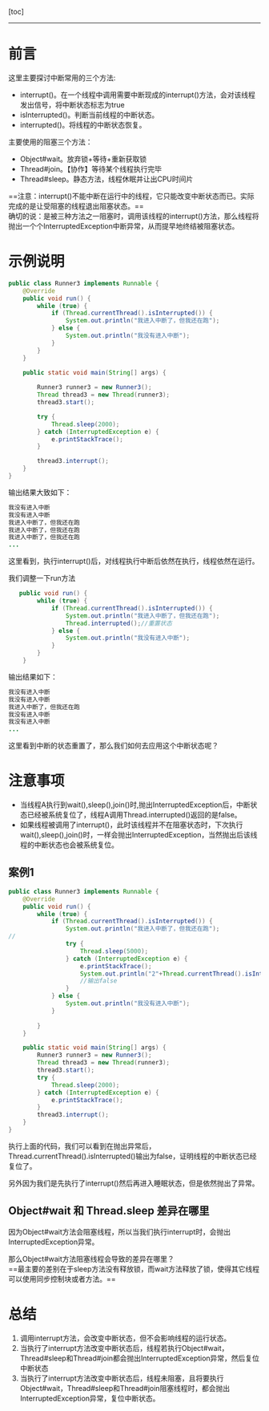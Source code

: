 [toc]

---



# 前言

这里主要探讨中断常用的三个方法:
- interrupt()。在一个线程中调用需要中断现成的interrupt()方法，会对该线程发出信号，将中断状态标志为true
- isInterrupted()。判断当前线程的中断状态。
- interrupted()。将线程的中断状态恢复。

主要使用的阻塞三个方法：
- Object#wait。放弃锁+等待+重新获取锁
- Thread#join。【协作】等待某个线程执行完毕
- Thread#sleep。静态方法，线程休眠并让出CPU时间片

==注意：interrupt()不能中断在运行中的线程，它只能改变中断状态而已。实际完成的是让受阻塞的线程退出阻塞状态。==  
确切的说：是被三种方法之一阻塞时，调用该线程的interrupt()方法，那么线程将抛出一个个InterruptedException中断异常，从而提早地终结被阻塞状态。



# 示例说明

```java
public class Runner3 implements Runnable {
    @Override
    public void run() {
        while (true) {
            if (Thread.currentThread().isInterrupted()) {
                System.out.println("我进入中断了，但我还在跑");
            } else {
                System.out.println("我没有进入中断");
            }
        }
    }
    
    public static void main(String[] args) {

        Runner3 runner3 = new Runner3();
        Thread thread3 = new Thread(runner3);
        thread3.start();

        try {
            Thread.sleep(2000);
        } catch (InterruptedException e) {
            e.printStackTrace();
        }

        thread3.interrupt();
    }
}

```
输出结果大致如下：
```java
我没有进入中断
我没有进入中断
我进入中断了，但我还在跑
我进入中断了，但我还在跑
我进入中断了，但我还在跑
...
```

这里看到，执行interrupt()后，对线程执行中断后依然在执行，线程依然在运行。

我们调整一下run方法
```java
   public void run() {
        while (true) {
            if (Thread.currentThread().isInterrupted()) {
                System.out.println("我进入中断了，但我还在跑");
                Thread.interrupted();//重置状态
            } else {
                System.out.println("我没有进入中断");
            }
        }
    }
```

输出结果如下：

```java
我没有进入中断
我没有进入中断
我进入中断了，但我还在跑
我没有进入中断
我没有进入中断
...
```


这里看到中断的状态重置了，那么我们如何去应用这个中断状态呢？

# 注意事项

- 当线程A执行到wait(),sleep(),join()时,抛出InterruptedException后，中断状态已经被系统复位了，线程A调用Thread.interrupted()返回的是false。
- 如果线程被调用了interrupt()，此时该线程并不在阻塞状态时，下次执行wait(),sleep(),join()时，一样会抛出InterruptedException，当然抛出后该线程的中断状态也会被系统复位。



## 案例1
```java
public class Runner3 implements Runnable {
    @Override
    public void run() {
        while (true) {
            if (Thread.currentThread().isInterrupted()) {
                System.out.println("我进入中断了，但我还在跑");
//               
                try {
                    Thread.sleep(5000);
                } catch (InterruptedException e) {
                    e.printStackTrace();
                    System.out.println("2"+Thread.currentThread().isInterrupted());
                    //输出false
                }
            } else {
                System.out.println("我没有进入中断");
            }
            
        }
    }

    public static void main(String[] args) {
        Runner3 runner3 = new Runner3();
        Thread thread3 = new Thread(runner3);
        thread3.start();
        try {
            Thread.sleep(2000);
        } catch (InterruptedException e) {
            e.printStackTrace();
        }
        thread3.interrupt();
    }
}

```

执行上面的代码，我们可以看到在抛出异常后，Thread.currentThread().isInterrupted()输出为false，证明线程的中断状态已经复位了。

另外因为我们是先执行了interrupt()然后再进入睡眠状态，但是依然抛出了异常。

## Object#wait 和 Thread.sleep 差异在哪里
因为Object#wait方法会阻塞线程，所以当我们执行interrupt时，会抛出InterruptedException异常。

那么Object#wait方法阻塞线程会导致的差异在哪里？  
==最主要的差别在于sleep方法没有释放锁，而wait方法释放了锁，使得其它线程可以使用同步控制块或者方法。==

# 总结
1. 调用interrupt方法，会改变中断状态，但不会影响线程的运行状态。
2. 当执行了interrupt方法改变中断状态后，线程若执行Object#wait，Thread#sleep和Thread#join都会抛出InterruptedException异常，然后复位中断状态
3. 当执行了interrupt方法改变中断状态后，线程未阻塞，且将要执行Object#wait，Thread#sleep和Thread#join阻塞线程时，都会抛出InterruptedException异常，复位中断状态。